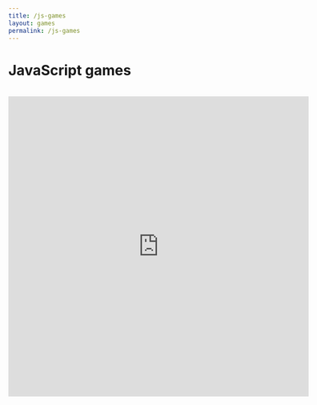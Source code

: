 ```yaml
---
title: /js-games
layout: games
permalink: /js-games
---
```


# JavaScript games
<br>
<iframe src="https://editor.p5js.org/Plotkine/present/wt0UfN_ce" width="600px" height="600px" frameBorder="0" title="snake">
